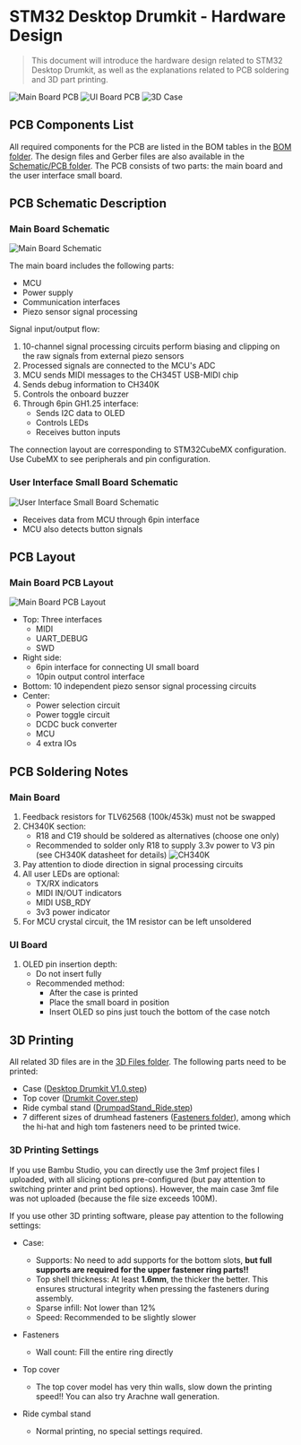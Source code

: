 # STM32 Desktop Drumkit - Hardware Design

> This document will introduce the hardware design related to STM32 Desktop Drumkit, as well as the explanations related to PCB soldering and 3D part printing.

![Main Board PCB](../Hardware/Schematic%20&%20PCB/Images/MotherBoard.jpg)
![UI Board PCB](../Hardware/Schematic%20&%20PCB/Images/UI%20Board.jpg)
![3D Case](../Hardware/3D%20Files/ImageSW.png)

## PCB Components List

All required components for the PCB are listed in the BOM tables in the [BOM folder](../Hardware/Schematic%20&%20PCB/PCB%20BOM). The design files and Gerber files are also available in the [Schematic/PCB folder](../Hardware/Schematic%20&%20PCB). The PCB consists of two parts: the main board and the user interface small board.

## PCB Schematic Description

### Main Board Schematic
![Main Board Schematic](../Hardware/Schematic%20&%20PCB/Images/MotherBoard_Schematic.png)

The main board includes the following parts:
- MCU
- Power supply
- Communication interfaces
- Piezo sensor signal processing

Signal input/output flow:
1. 10-channel signal processing circuits perform biasing and clipping on the raw signals from external piezo sensors
2. Processed signals are connected to the MCU's ADC
3. MCU sends MIDI messages to the CH345T USB-MIDI chip
4. Sends debug information to CH340K
5. Controls the onboard buzzer
6. Through 6pin GH1.25 interface:
   - Sends I2C data to OLED
   - Controls LEDs
   - Receives button inputs

The connection layout are corresponding to STM32CubeMX configuration. Use CubeMX to see peripherals and pin configuration.

### User Interface Small Board Schematic
![User Interface Small Board Schematic](../Hardware/Schematic%20&%20PCB/Images/UI_Schematic.png)

- Receives data from MCU through 6pin interface
- MCU also detects button signals

## PCB Layout

### Main Board PCB Layout
![Main Board PCB Layout](../Hardware/Schematic%20&%20PCB/Images/MotherBoard_PCB_Top.png)

- Top: Three interfaces
  - MIDI
  - UART_DEBUG
  - SWD
- Right side:
  - 6pin interface for connecting UI small board
  - 10pin output control interface
- Bottom: 10 independent piezo sensor signal processing circuits
- Center:
  - Power selection circuit
  - Power toggle circuit
  - DCDC buck converter
  - MCU
  - 4 extra IOs

## PCB Soldering Notes

### Main Board
1. Feedback resistors for TLV62568 (100k/453k) must not be swapped
2. CH340K section:
   - R18 and C19 should be soldered as alternatives (choose one only)
   - Recommended to solder only R18 to supply 3.3v power to V3 pin (see CH340K datasheet for details)
   ![CH340K](../Hardware/Schematic%20&%20PCB/Images/CH340K.jpg)
3. Pay attention to diode direction in signal processing circuits
4. All user LEDs are optional:
   - TX/RX indicators
   - MIDI IN/OUT indicators
   - MIDI USB_RDY
   - 3v3 power indicator
5. For MCU crystal circuit, the 1M resistor can be left unsoldered

### UI Board
1. OLED pin insertion depth:
   - Do not insert fully
   - Recommended method:
     - After the case is printed
     - Place the small board in position
     - Insert OLED so pins just touch the bottom of the case notch

## 3D Printing

All related 3D files are in the [3D Files folder](../Hardware/3D%20Files). The following parts need to be printed:
- Case ([Desktop Drumkit V1.0.step](../Hardware/3D%20Files/step%20&%203mf/Desktop%20Drumkit%20V1.0.STEP))
- Top cover ([Drumkit Cover.step](../Hardware/3D%20Files/step%20&%203mf/Drumkit%20Cover.STEP))
- Ride cymbal stand ([DrumpadStand_Ride.step](../Hardware/3D%20Files/step%20&%203mf/DrumpadStand_Ride.STEP))
- 7 different sizes of drumhead fasteners ([Fasteners folder](../Hardware/3D%20Files/step%20&%203mf/Fasteners)), among which the hi-hat and high tom fasteners need to be printed twice.

### 3D Printing Settings

If you use Bambu Studio, you can directly use the 3mf project files I uploaded, with all slicing options pre-configured (but pay attention to switching printer and print bed options). However, the main case 3mf file was not uploaded (because the file size exceeds 100M).

If you use other 3D printing software, please pay attention to the following settings:
- Case:
  - Supports: No need to add supports for the bottom slots, **but full supports are required for the upper fastener ring parts!!**
  - Top shell thickness: At least **1.6mm**, the thicker the better. This ensures structural integrity when pressing the fasteners during assembly.
  - Sparse infill: Not lower than 12%
  - Speed: Recommended to be slightly slower

- Fasteners
  - Wall count: Fill the entire ring directly

- Top cover
  - The top cover model has very thin walls, slow down the printing speed!! You can also try Arachne wall generation.

- Ride cymbal stand
  - Normal printing, no special settings required.
